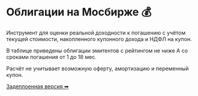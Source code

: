 # Облигации на Мосбирже 💰

Инструмент для оценки реальной доходности к погашению с учётом текущей стоимости, накопленного купонного дохода и НДФЛ на купон.

В таблице приведены облигации эмитентов с рейтингом не ниже A со сроками погашения от 1 до 18 мес.

Расчёт не учитывает возможную оферту, амортизацию и переменный купон.

[Задеплоенная версия ➡](https://arusak.github.io/bonds/)
